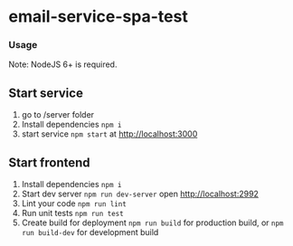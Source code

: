 # email-service-spa-test

### Usage

Note: NodeJS 6+ is required.

## Start service
1. go to /server folder
2. Install dependencies `npm i`
3. start service `npm start` at [http://localhost:3000](http://localhost:3000)

## Start frontend
1. Install dependencies `npm i`
2. Start dev server `npm run dev-server` open [http://localhost:2992](http://localhost:2992)
3. Lint your code `npm run lint`
4. Run unit tests `npm run test`
5. Create build for deployment `npm run build` for production build, or `npm run build-dev` for development build